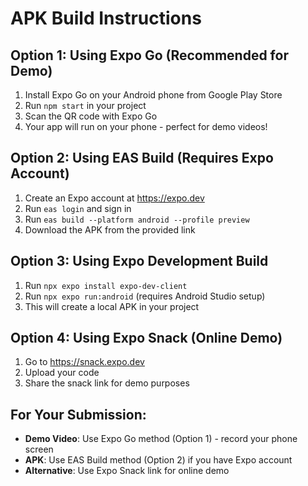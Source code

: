 # APK Build Instructions

## Option 1: Using Expo Go (Recommended for Demo)
1. Install Expo Go on your Android phone from Google Play Store
2. Run `npm start` in your project
3. Scan the QR code with Expo Go
4. Your app will run on your phone - perfect for demo videos!

## Option 2: Using EAS Build (Requires Expo Account)
1. Create an Expo account at https://expo.dev
2. Run `eas login` and sign in
3. Run `eas build --platform android --profile preview`
4. Download the APK from the provided link

## Option 3: Using Expo Development Build
1. Run `npx expo install expo-dev-client`
2. Run `npx expo run:android` (requires Android Studio setup)
3. This will create a local APK in your project

## Option 4: Using Expo Snack (Online Demo)
1. Go to https://snack.expo.dev
2. Upload your code
3. Share the snack link for demo purposes

## For Your Submission:
- **Demo Video**: Use Expo Go method (Option 1) - record your phone screen
- **APK**: Use EAS Build method (Option 2) if you have Expo account
- **Alternative**: Use Expo Snack link for online demo 